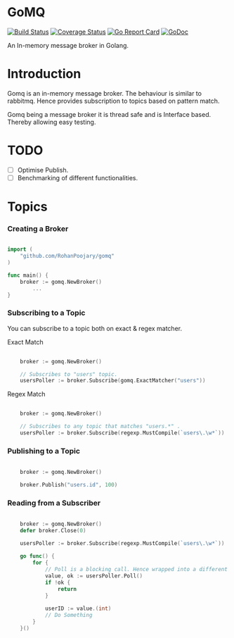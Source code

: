 # GoMQ
[![Build Status](https://travis-ci.org/RohanPoojary/gomq.svg?branch=master)](https://travis-ci.org/RohanPoojary/gomq)
[![Coverage Status](https://coveralls.io/repos/github/RohanPoojary/gomq/badge.svg?branch=master)](https://coveralls.io/github/RohanPoojary/gomq?branch=master)
[![Go Report Card](https://goreportcard.com/badge/github.com/RohanPoojary/gomq)](https://goreportcard.com/report/github.com/RohanPoojary/gomq)
[![GoDoc](https://godoc.org/github.com/RohanPoojary/gomq?status.svg)](https://godoc.org/github.com/RohanPoojary/gomq)

An In-memory message broker in Golang.

# Introduction
Gomq is an in-memory message broker. The behaviour is similar to rabbitmq. 
Hence provides subscription to topics based on pattern match.

Gomq being a message broker it is thread safe and is Interface based. 
Thereby allowing easy testing.

# TODO
- [ ] Optimise Publish.
- [ ] Benchmarking of different functionalities.

# Topics

### Creating a Broker
```go script

import (
	"github.com/RohanPoojary/gomq"
)

func main() {
	broker := gomq.NewBroker()
        ...
}

```

### Subscribing to a Topic
You can subscribe to a topic both on exact & regex matcher.

Exact Match
```go script
    
    broker := gomq.NewBroker()

    // Subscribes to "users" topic.
    usersPoller := broker.Subscribe(gomq.ExactMatcher("users"))

```

Regex Match
```go script
    
    broker := gomq.NewBroker()

    // Subscribes to any topic that matches "users.*" .
    usersPoller := broker.Subscribe(regexp.MustCompile(`users\.\w*`))

```

### Publishing to a Topic

```go script
    
    broker := gomq.NewBroker()

    broker.Publish("users.id", 100)

```

### Reading from a Subscriber

```go script
    
    broker := gomq.NewBroker()
    defer broker.Close(0)

    usersPoller := broker.Subscribe(regexp.MustCompile(`users\.\w*`))
    
    go func() {
        for {
            // Poll is a blocking call. Hence wrapped into a different routine.
            value, ok := usersPoller.Poll()
            if !ok {
                return
            }
    
            userID := value.(int)
            // Do Something
        }
    }()

```